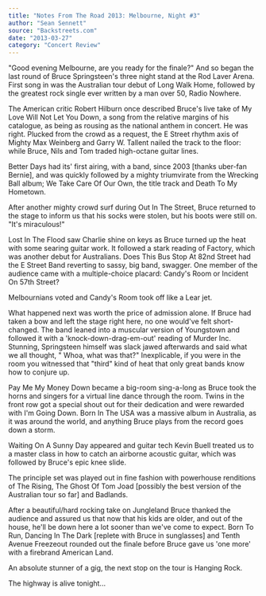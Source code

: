 ```yaml
---
title: "Notes From The Road 2013: Melbourne, Night #3"
author: "Sean Sennett"
source: "Backstreets.com"
date: "2013-03-27"
category: "Concert Review"
---
```


"Good evening Melbourne, are you ready for the finale?" And so began the last round of Bruce Springsteen's three night stand at the Rod Laver Arena. First song in was the Australian tour debut of Long Walk Home, followed by the greatest rock single ever written by a man over 50, Radio Nowhere.

The American critic Robert Hilburn once described Bruce's live take of My Love Will Not Let You Down, a song from the relative margins of his catalogue, as being as rousing as the national anthem in concert. He was right. Plucked from the crowd as a request, the E Street rhythm axis of Mighty Max Weinberg and Garry W. Tallent nailed the track to the floor: while Bruce, Nils and Tom traded high-octane guitar lines.

Better Days had its' first airing, with a band, since 2003 [thanks uber-fan Bernie], and was quickly followed by a mighty triumvirate from the Wrecking Ball album; We Take Care Of Our Own, the title track and Death To My Hometown.

After another mighty crowd surf during Out In The Street, Bruce returned to the stage to inform us that his socks were stolen, but his boots were still on. "It's miraculous!"

Lost In The Flood saw Charlie shine on keys as Bruce turned up the heat with some searing guitar work. It followed a stark reading of Factory, which was another debut for Australians. Does This Bus Stop At 82nd Street had the E Street Band reverting to sassy, big band, swagger. One member of the audience came with a multiple-choice placard: Candy's Room or Incident On 57th Street?

Melbournians voted and Candy's Room took off like a Lear jet.

What happened next was worth the price of admission alone. If Bruce had taken a bow and left the stage right here, no one would've felt short-changed. The band leaned into a muscular version of Youngstown and followed it with a 'knock-down-drag-em-out' reading of Murder Inc. Stunning, Springsteen himself was slack jawed afterwards and said what we all thought, " Whoa, what was that?" Inexplicable, if you were in the room you witnessed that "third" kind of heat that only great bands know how to conjure up.

Pay Me My Money Down became a big-room sing-a-long as Bruce took the horns and singers for a virtual line dance through the room. Twins in the front row got a special shout out for their dedication and were rewarded with I'm Going Down. Born In The USA was a massive album in Australia, as it was around the world, and anything Bruce plays from the record goes down a storm.

Waiting On A Sunny Day appeared and guitar tech Kevin Buell treated us to a master class in how to catch an airborne acoustic guitar, which was followed by Bruce's epic knee slide.

The principle set was played out in fine fashion with powerhouse renditions of The Rising, The Ghost Of Tom Joad [possibly the best version of the Australian tour so far] and Badlands.

After a beautiful/hard rocking take on Jungleland Bruce thanked the audience and assured us that now that his kids are older, and out of the house, he'll be down here a lot sooner than we've come to expect. Born To Run, Dancing In The Dark [replete with Bruce in sunglasses] and Tenth Avenue Freezeout rounded out the finale before Bruce gave us 'one more' with a firebrand American Land.

An absolute stunner of a gig, the next stop on the tour is Hanging Rock.

The highway is alive tonight...